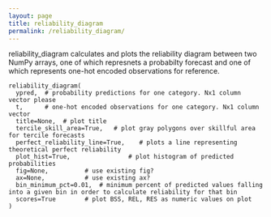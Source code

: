 ```yaml
---
layout: page
title: reliability_diagram
permalink: /reliability_diagram/
---
```


reliability_diagram calculates and plots the reliability diagram between two NumPy arrays, one of which represnets a probabilty forecast and one of which represents one-hot encoded observations for reference. 

```
reliability_diagram(
  ypred,  # probability predictions for one category. Nx1 column vector please
  t,      # one-hot encoded observations for one category. Nx1 column vector
  title=None,  # plot title 
  tercile_skill_area=True,   # plot gray polygons over skillful area for tercile forecasts
  perfect_reliability_line=True,    # plots a line representing theoretical perfect reliability
  plot_hist=True,                # plot histogram of predicted probabilities 
  fig=None,          # use existing fig?
  ax=None,           # use existing ax? 
  bin_minimum_pct=0.01,  # minimum percent of predicted values falling into a given bin in order to calculate reliability for that bin
  scores=True        # plot BSS, REL, RES as numeric values on plot 
)
```

